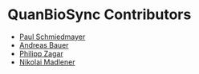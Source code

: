 <!--

This source file is part of the QuanBioSync based on the Stanford Spezi Template Application project

SPDX-FileCopyrightText: 2023 Stanford University

SPDX-License-Identifier: MIT

-->

QuanBioSync Contributors
=================================

* [Paul Schmiedmayer](https://github.com/PSchmiedmayer)
* [Andreas Bauer](https://github.com/Supereg)
* [Philipp Zagar](https://github.com/philippzagar)
* [Nikolai Madlener](https://github.com/NikolaiMadlener)